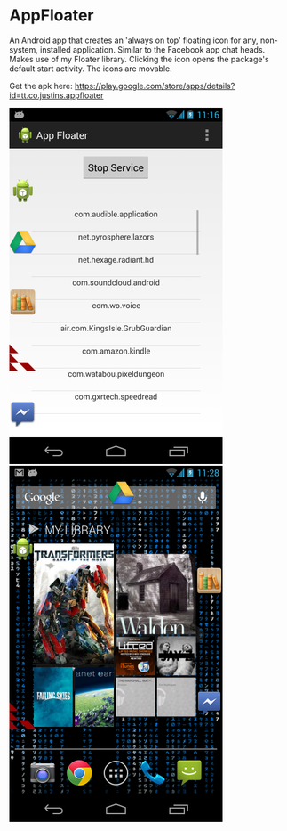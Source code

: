 AppFloater
==========

An Android app that creates an 'always on top' floating icon for any, non-system, installed application. Similar to the Facebook app chat heads. Makes use of my Floater library. Clicking the icon opens the package's default start activity. The icons are movable.

Get the apk here: https://play.google.com/store/apps/details?id=tt.co.justins.appfloater

![image](https://github.com/JustinScott/AppFloater/blob/master/AppFloater/device-2013-11-08-111707.png?raw=true)
![image](https://github.com/JustinScott/AppFloater/blob/master/AppFloater/device-2013-11-08-112903.png?raw=true)
